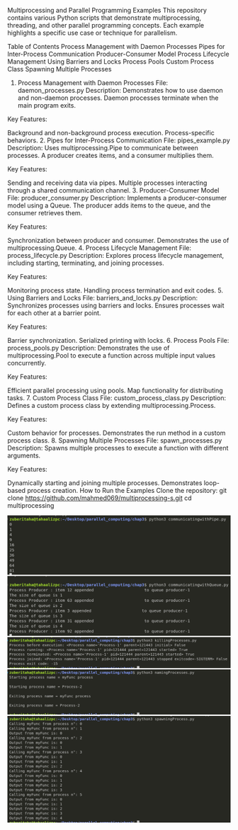 Multiprocessing and Parallel Programming Examples
This repository contains various Python scripts that demonstrate multiprocessing, threading, and other parallel programming concepts. Each example highlights a specific use case or technique for parallelism.

Table of Contents
Process Management with Daemon Processes
Pipes for Inter-Process Communication
Producer-Consumer Model
Process Lifecycle Management
Using Barriers and Locks
Process Pools
Custom Process Class
Spawning Multiple Processes

1. Process Management with Daemon Processes
   File: daemon_processes.py
   Description: Demonstrates how to use daemon and non-daemon processes. Daemon processes terminate when the main program exits.

Key Features:

Background and non-background process execution.
Process-specific behaviors. 2. Pipes for Inter-Process Communication
File: pipes_example.py
Description: Uses multiprocessing.Pipe to communicate between processes. A producer creates items, and a consumer multiplies them.

Key Features:

Sending and receiving data via pipes.
Multiple processes interacting through a shared communication channel. 3. Producer-Consumer Model
File: producer_consumer.py
Description: Implements a producer-consumer model using a Queue. The producer adds items to the queue, and the consumer retrieves them.

Key Features:

Synchronization between producer and consumer.
Demonstrates the use of multiprocessing.Queue. 4. Process Lifecycle Management
File: process_lifecycle.py
Description: Explores process lifecycle management, including starting, terminating, and joining processes.

Key Features:

Monitoring process state.
Handling process termination and exit codes. 5. Using Barriers and Locks
File: barriers_and_locks.py
Description: Synchronizes processes using barriers and locks. Ensures processes wait for each other at a barrier point.

Key Features:

Barrier synchronization.
Serialized printing with locks. 6. Process Pools
File: process_pools.py
Description: Demonstrates the use of multiprocessing.Pool to execute a function across multiple input values concurrently.

Key Features:

Efficient parallel processing using pools.
Map functionality for distributing tasks. 7. Custom Process Class
File: custom_process_class.py
Description: Defines a custom process class by extending multiprocessing.Process.

Key Features:

Custom behavior for processes.
Demonstrates the run method in a custom process class. 8. Spawning Multiple Processes
File: spawn_processes.py
Description: Spawns multiple processes to execute a function with different arguments.

Key Features:

Dynamically starting and joining multiple processes.
Demonstrates loop-based process creation.
How to Run the Examples
Clone the repository:
git clone https://github.com/mahmed069/multiprocessing-s.git
cd multiprocessing

![alt text](<Screenshot from 2025-01-04 03-00-03.png>) ![alt text](<Screenshot from 2025-01-04 03-00-20.png>) ![alt text](<Screenshot from 2025-01-04 03-00-50.png>) ![alt text](<Screenshot from 2025-01-04 03-01-10.png>) ![alt text](<Screenshot from 2025-01-04 03-02-40.png>)
